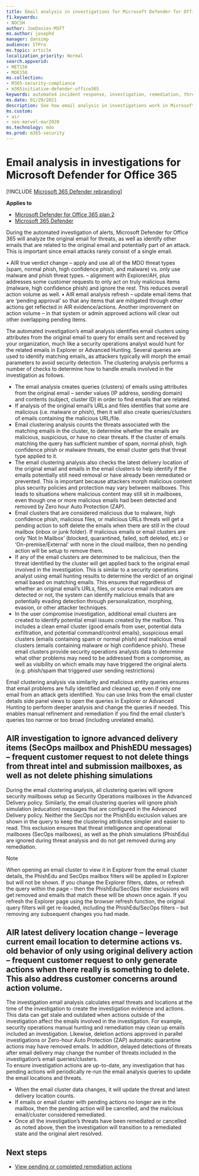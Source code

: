```yaml
---
title: Email analysis in investigations for Microsoft Defender for Office 365
f1.keywords: 
- NOCSH
author: JoeDavies-MSFT
ms.author: josephd
manager: dansimp
audience: ITPro
ms.topic: article
localization_priority: Normal
search.appverid: 
- MET150
- MOE150
ms.collection: 
- M365-security-compliance
- m365initiative-defender-office365
keywords: automated incident response, investigation, remediation, threat protection
ms.date: 01/29/2021
description: See how email analysis in investigations work in Microsoft Defender for Office 365
ms.custom: 
- air
- seo-marvel-mar2020
ms.technology: mdo
ms.prod: m365-security
---
```


# Email analysis in investigations for Microsoft Defender for Office 365

[!INCLUDE [Microsoft 365 Defender rebranding](../includes/microsoft-defender-for-office.md)]

**Applies to**
- [Microsoft Defender for Office 365 plan 2](defender-for-office-365.md)
- [Microsoft 365 Defender](../defender/microsoft-365-defender.md)

During the automated investigation of alerts, Microsoft Defender for Office 365 will analyze the original email for threats, as well as identify other emails that are related to the original email and potentially part of an attack.  This is important since email attacks rarely consist of a single email.  

•	AIR true verdict change – apply and use all of the MDO threat types (spam, normal phish, high confidence phish, and malware)  vs. only use malware and phish threat types. – alignment with Explorer/AH, plus addresses some customer requests to only act on truly malicious items (malware, high confidence phish) and ignore the rest.  This reduces overall action volume as well.
•	AIR email analysis refresh – update email items that are ‘pending approval’ so that any items that are mitigated through other actions get reflected in AIR evidence/actions.   Another improvement on action volume – in that system or admin approved actions will clear out other overlapping pending items.



The automated investigation’s email analysis identifies email clusters using attributes from the original email to query for emails sent and received by your organization, much like a security operations analyst would hunt for the related emails in Explorer or Advanced Hunting.  Several queries are used to identify matching emails, as attackers typically will morph the email parameters to avoid security detection.  The clustering analysis performs a number of checks to determine how to handle emails involved in the investigation as follows.

- The email analysis creates queries (clusters) of emails using attributes from the original email – sender values (IP address, sending domain) and contents (subject, cluster ID) in order to find emails that are related.
- If analysis of the original email’s URLs and files identifies that some are malicious (i.e. malware or phish), then it will also create queries/clusters of emails containing the malicious URL/file.
- Email clustering analysis counts the threats associated with the matching emails in the cluster, to determine whether the emails are malicious, suspicious, or have no clear threats.  If the cluster of emails matching the query has sufficient number of spam, normal phish, high confidence phish or malware threats, the email cluster gets that threat type applied to it.  
- The email clustering analysis also checks the latest delivery location of the original email and emails in the email clusters to help identify if the emails potentially still need removal or have already been remediated or prevented.  This is important because attackers morph malicious content plus security policies and protection may vary between mailboxes.  This leads to situations where malicious content may still sit in mailboxes, even though one or more malicious emails had been detected and removed by Zero hour Auto Protection (ZAP).
- Email clusters that are considered malicious due to malware, high confidence phish, malicious files, or malicious URLs threats will get a pending action to soft delete the emails when there are still in the cloud mailbox (inbox or junk folder).  If malicious emails or email clusters are only ‘Not In Mailbox’ (blocked, quarantined, failed, soft deleted, etc.) or ‘On-premise/External’ with none in the cloud mailbox, then no pending action will be setup to remove them.
- If any of the email clusters are determined to be malicious, then the threat identified by the cluster will get applied back to the original email involved in the investigation.  This is similar to a security operations analyst using email hunting results to determine the verdict of an original email based on matching emails.  This ensures that regardless of whether an original email’s URLs, files, or source email indicators are detected or not, the system can identify malicious emails that are potentially evading detection through personalization, morphing, evasion, or other attacker techniques.
- In the user compromise investigation, additional email clusters are created to identify potential email issues created by the mailbox.  This includes a clean email cluster (good emails from user, potential data exfiltration, and potential command/control emails), suspicious email clusters (emails containing spam or normal phish) and malicious email clusters (emails containing malware or high confidence phish).  These email clusters provide security operations analysts data to determine what other problems may need to be addressed from a compromise, as well as visibility on which emails may have triggered the original alerts (e.g. phish/spam that triggered user sending restrictions)

Email clustering analysis via similarity and malicious entity queries ensures that email problems are fully identified and cleaned up, even if only one email from an attack gets identified.  You can use links from the email cluster details side panel views to open the queries in Explorer or Advanced Hunting to perform deeper analysis and change the queries if needed.  This enables manual refinement and remediation if you find the email cluster’s queries too narrow or too broad (including unrelated emails).


## AIR investigation to ignore advanced delivery items (SecOps mailbox and PhishEDU messages) – frequent customer request to not delete things from threat intel and submission mailboxes, as well as not delete phishing simulations


During the email clustering analysis, all clustering queries will ignore security mailboxes setup as Security Operations mailboxes in the Advanced Delivery policy.  Similarly, the email clustering queries will ignore phish simulation (education) messages that are configured in the Advanced Delivery policy.  Neither the SecOps nor the PhishEdu exclusion values are shown in the query to keep the clustering attributes simpler and easier to read.  This exclusion ensures that threat intelligence and operational mailboxes (SecOps mailboxes), as well as the phish simulations (PhishEdu) are ignored during threat analysis and do not get removed during any remediation.  


>[!Note]
>When opening an email cluster to view it in Explorer from the email cluster details, the PhishEdu and SecOps mailbox filters will be applied in Explorer but will not be shown.  If you change the Explorer filters, dates, or refresh the query within the page – then the PhishEdu/SecOps filter exclusions will get removed and emails that match these will be shown once again.  If you refresh the Explorer page using the browser refresh function, the original query filters will get re-loaded, including the PhishEdu/SecOps filters – but removing any subsequent changes you had made.
>

## AIR latest delivery location change – leverage current email location to determine actions vs. old behavior of only using original delivery action – frequent customer request to only generate actions when there really is something to delete.  This also address customer concerns around action volume.

The investigation email analysis calculates email threats and locations at the time of the investigation to create the investigation evidence and actions.  This data can get stale and outdated when actions outside of the investigation affect the emails involved in the investigation.  For example, security operations manual hunting and remediation may clean up emails included an investigation.  Likewise, deletion actions approved in parallel investigations or Zero-hour Auto Protection (ZAP) automatic quarantine actions may have removed emails.  In addition, delayed detections of threats after email delivery may change the number of threats included in the investigation’s email queries/clusters.  
To ensure investigation actions are up-to-date, any investigation that has pending actions will periodically re-run the email analysis queries to update the email locations and threats.  

- When the email cluster data changes, it will update the threat and latest delivery location counts.  
- If emails or email cluster with pending actions no longer are in the mailbox, then the pending action will be cancelled, and the malicious email/cluster considered remediated.
- Once all the investigation’s threats have been remediated or cancelled as noted above, then the investigation will transition to a remediated state and the original alert resolved.

## Next steps

- [View pending or completed remediation actions](air-review-approve-pending-completed-actions.md)